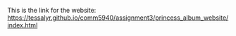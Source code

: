 This is the link for the website: https://tessalyr.github.io/comm5940/assignment3/princess_album_website/index.html
